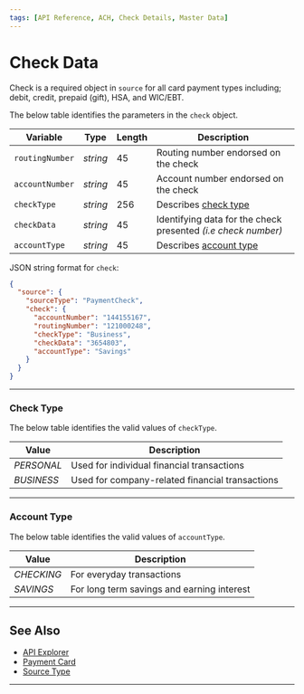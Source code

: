 ```yaml
---
tags: [API Reference, ACH, Check Details, Master Data]
---
```



# Check Data

Check is a required object in `source` for all card payment types including; debit, credit, prepaid (gift), HSA, and WIC/EBT.

<!--
type: tab
titles: check, JSON Example
-->

The below table identifies the parameters in the `check` object.

| Variable | Type | Length | Description |
| -------- | ------- | ----------- |------|
| `routingNumber` | *string* | 45 | Routing number endorsed on the check |
| `accountNumber` | *string* | 45 | Account number endorsed on the check |
| `checkType` | *string* | 256 | Describes [check type](#check-type) |
| `checkData` | *string* | 45 | Identifying data for the check presented *(i.e check number)* |
| `accountType` | *string* | 45 | Describes [account type](#account-type)|

<!--
type: tab
-->

JSON string format for `check`:

```json
{
  "source": {
    "sourceType": "PaymentCheck",
    "check": {
      "accountNumber": "144155167",
      "routingNumber": "121000248",
      "checkType": "Business",
      "checkData": "3654803",
      "accountType": "Savings"
    }
  }
}
```

<!-- type: tab-end -->

---

### Check Type

The below table identifies the valid values of `checkType`.

| Value | Description |
|-------|-------------|
| *PERSONAL* | Used for individual financial transactions |
| *BUSINESS* | Used for company-related financial transactions |

---

### Account Type

The below table identifies the valid values of `accountType`.

| Value | Description |
|-------|-------------|
| *CHECKING* | For everyday transactions |
| *SAVINGS* | For long term savings and earning interest |

---

## See Also

- [API Explorer](../api/?type=post&path=/payments/v1/charges)
- [Payment Card](?path=docs/Resources/Guides/Payment-Sources/Payment-Card.md)
- [Source Type](?path=docs/Resources/Guides/Payment-Sources/Source-Type.md)

---
